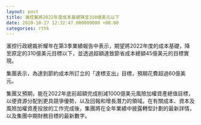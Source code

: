 ```yaml
---
layout: post
title: 滙控冀將2022年度成本基礎降至310億美元以下
date: 2020-10-27 12:32:47.000000000 +08:00
categories: rthk
---
```


滙控行政總裁祈耀年在第3季業績報告中表示，期望將2022年度的成本基礎，降至原定的310億美元目標以下，並透過超額達致節省成本總額45億美元的目標實現。

集團表示，為達到節約成本所訂立的「達標支出」目標，預期花費超過60億美元。

集團又預期，能在2022年底前超額完成削減1000億美元風險加權資產總值目標，以便資源分配到更具競爭優勢，以及回報和增長潛力的領域。在有關成本、資本及風險加權資產投放的工作完成後，集團將在全年業績中披露轉型計劃的最新詳情，以及集團中期財務目標的最新數字。
